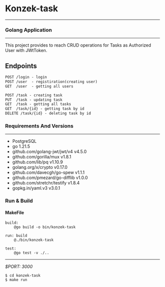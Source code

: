 # Konzek-task
___
### Golang Application

---
This project provides to reach CRUD operations for Tasks as Authorized User with JWtToken.

## Endpoints

```html
POST /login - login
POST /user  - registiration(creating user)
GET  /user  - getting all users

POST /task - creating task
PUT  /task - updating task
GET  /task - getting all tasks
GET  /task/{id} - getting task by id
DELETE /task/{id} - deleting task by id
```


### Requirements And Versions

---
- PostgreSQL
- go 1.21.5
-	github.com/golang-jwt/jwt/v4 v4.5.0
-	github.com/gorilla/mux v1.8.1
-	github.com/lib/pq v1.10.9
-	golang.org/x/crypto v0.17.0
-	github.com/davecgh/go-spew v1.1.1 
-	github.com/pmezard/go-difflib v1.0.0 
-	github.com/stretchr/testify v1.8.4
-	gopkg.in/yaml.v3 v3.0.1

### Run & Build


#### MakeFile
```
build:
	@go build -o bin/konzek-task

run: build
	@./bin/konzek-task

test:
	@go test -v ./..
```
___
*$PORT: 3000*
```ssh
$ cd konzek-task
$ make run
```
